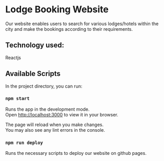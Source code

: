 # Lodge Booking Website

Our website enables users to search for various lodges/hotels within the city and make the bookings according to their requirements. 

## Technology used:
Reactjs


## Available Scripts

In the project directory, you can run:

### `npm start`

Runs the app in the development mode.\
Open [http://localhost:3000](http://localhost:3000) to view it in your browser.

The page will reload when you make changes.\
You may also see any lint errors in the console.

### `npm run deploy`

Runs the necessary scripts to deploy our website on github pages. 



